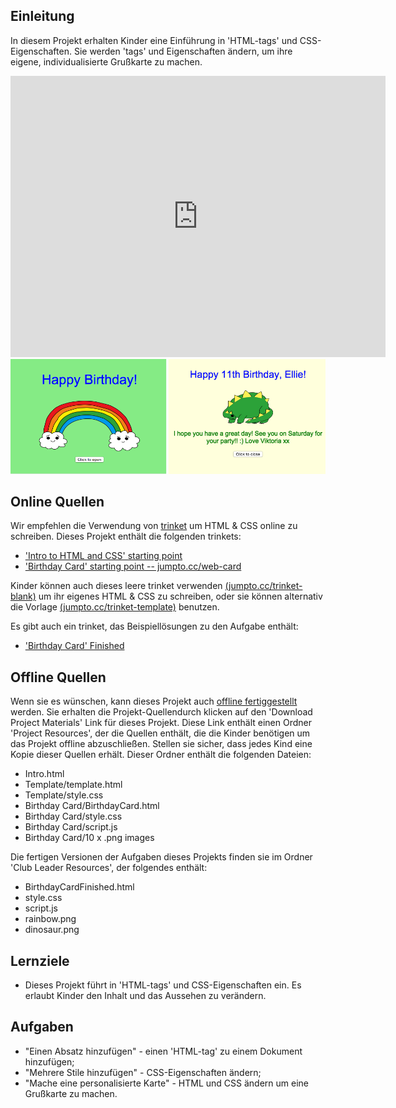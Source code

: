 ## Einleitung

In diesem Projekt erhalten Kinder eine Einführung in 'HTML-tags' und CSS-Eigenschaften. Sie werden 'tags' und Eigenschaften ändern, um ihre eigene, individualisierte Grußkarte zu machen.

<div class="trinket">
  <iframe src="https://trinket.io/embed/html/e996dc0380?outputOnly=true&start=result" width="600" height="450" frameborder="0" marginwidth="0" marginheight="0" allowfullscreen>
  </iframe>
  <img src="images/birthday-final.png">
</div>

## Online Quellen

Wir empfehlen die Verwendung von [trinket](https://trinket.io/) um HTML & CSS online zu schreiben. Dieses Projekt enthält die folgenden trinkets:

+ ['Intro to HTML and CSS' starting point](https://trinket.io/html/850a678202)
+ ['Birthday Card' starting point  -- jumpto.cc/web-card](http://jumpto.cc/web-card)

Kinder können auch dieses leere trinket verwenden [(jumpto.cc/trinket-blank)](http://jumpto.cc/trinket-blank) um ihr eigenes HTML & CSS zu schreiben, oder sie können alternativ die Vorlage  [(jumpto.cc/trinket-template)](http://jumpto.cc/trinket-template) benutzen.

Es gibt auch ein trinket, das Beispiellösungen zu den Aufgabe enthält:

+ ['Birthday Card' Finished](https://trinket.io/html/e996dc0380)

## Offline Quellen
Wenn sie es wünschen, kann dieses Projekt auch  [offline fertiggestellt](../html-css.html) werden. Sie erhalten die Projekt-Quellendurch klicken auf den 'Download Project Materials' Link für dieses Projekt. Diese Link enthält einen Ordner 'Project Resources', der die Quellen enthält, die die Kinder benötigen um das Projekt offline abzuschließen. Stellen sie sicher, dass jedes Kind eine Kopie dieser Quellen erhält. Dieser Ordner enthält die folgenden Dateien:

+ Intro.html
+ Template/template.html
+ Template/style.css
+ Birthday Card/BirthdayCard.html
+ Birthday Card/style.css
+ Birthday Card/script.js
+ Birthday Card/10 x .png images

Die fertigen Versionen der Aufgaben dieses Projekts finden sie im Ordner 'Club Leader Resources', der folgendes enthält:

+ BirthdayCardFinished.html
+ style.css
+ script.js
+ rainbow.png
+ dinosaur.png

## Lernziele
+ Dieses Projekt führt in 'HTML-tags' und CSS-Eigenschaften ein. Es erlaubt Kinder den Inhalt und das Aussehen zu verändern.

## Aufgaben
+ "Einen Absatz hinzufügen" - einen 'HTML-tag' zu einem Dokument hinzufügen;
+ "Mehrere Stile hinzufügen" - CSS-Eigenschaften ändern;
+ "Mache eine personalisierte Karte" - HTML und CSS ändern um eine Grußkarte zu machen.
